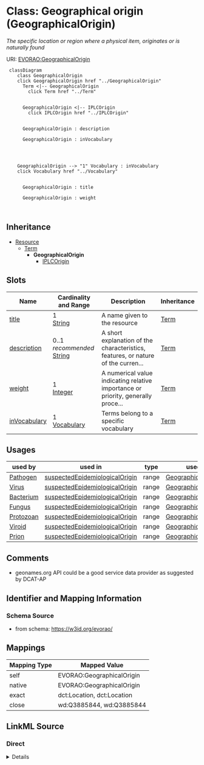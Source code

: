 

# Class: Geographical origin (GeographicalOrigin) 


_The specific location or region where a physical item, originates or is naturally found_





URI: [EVORAO:GeographicalOrigin](https://w3id.org/evorao/GeographicalOrigin)






```mermaid
 classDiagram
    class GeographicalOrigin
    click GeographicalOrigin href "../GeographicalOrigin"
      Term <|-- GeographicalOrigin
        click Term href "../Term"
      

      GeographicalOrigin <|-- IPLCOrigin
        click IPLCOrigin href "../IPLCOrigin"
      
      
      GeographicalOrigin : description
        
      GeographicalOrigin : inVocabulary
        
          
    
    
    GeographicalOrigin --> "1" Vocabulary : inVocabulary
    click Vocabulary href "../Vocabulary"

        
      GeographicalOrigin : title
        
      GeographicalOrigin : weight
        
      
```





## Inheritance
* [Resource](Resource.md)
    * [Term](Term.md)
        * **GeographicalOrigin**
            * [IPLCOrigin](IPLCOrigin.md)



## Slots

| Name | Cardinality and Range | Description | Inheritance |
| ---  | --- | --- | --- |
| [title](title.md) | 1 <br/> [String](String.md) | A name given to the resource | [Term](Term.md) |
| [description](description.md) | 0..1 _recommended_ <br/> [String](String.md) | A short explanation of the characteristics, features, or nature of the curren... | [Term](Term.md) |
| [weight](weight.md) | 1 <br/> [Integer](Integer.md) | A numerical value indicating relative importance or priority, generally proce... | [Term](Term.md) |
| [inVocabulary](inVocabulary.md) | 1 <br/> [Vocabulary](Vocabulary.md) | Terms belong to a specific vocabulary | [Term](Term.md) |





## Usages

| used by | used in | type | used |
| ---  | --- | --- | --- |
| [Pathogen](Pathogen.md) | [suspectedEpidemiologicalOrigin](suspectedEpidemiologicalOrigin.md) | range | [GeographicalOrigin](GeographicalOrigin.md) |
| [Virus](Virus.md) | [suspectedEpidemiologicalOrigin](suspectedEpidemiologicalOrigin.md) | range | [GeographicalOrigin](GeographicalOrigin.md) |
| [Bacterium](Bacterium.md) | [suspectedEpidemiologicalOrigin](suspectedEpidemiologicalOrigin.md) | range | [GeographicalOrigin](GeographicalOrigin.md) |
| [Fungus](Fungus.md) | [suspectedEpidemiologicalOrigin](suspectedEpidemiologicalOrigin.md) | range | [GeographicalOrigin](GeographicalOrigin.md) |
| [Protozoan](Protozoan.md) | [suspectedEpidemiologicalOrigin](suspectedEpidemiologicalOrigin.md) | range | [GeographicalOrigin](GeographicalOrigin.md) |
| [Viroid](Viroid.md) | [suspectedEpidemiologicalOrigin](suspectedEpidemiologicalOrigin.md) | range | [GeographicalOrigin](GeographicalOrigin.md) |
| [Prion](Prion.md) | [suspectedEpidemiologicalOrigin](suspectedEpidemiologicalOrigin.md) | range | [GeographicalOrigin](GeographicalOrigin.md) |






## Comments

* geonames.org API could be a good service data provider as suggested by DCAT-AP

## Identifier and Mapping Information







### Schema Source


* from schema: https://w3id.org/evorao/




## Mappings

| Mapping Type | Mapped Value |
| ---  | ---  |
| self | EVORAO:GeographicalOrigin |
| native | EVORAO:GeographicalOrigin |
| exact | dct:Location, dct:Location |
| close | wd:Q3885844, wd:Q3885844 |







## LinkML Source

<!-- TODO: investigate https://stackoverflow.com/questions/37606292/how-to-create-tabbed-code-blocks-in-mkdocs-or-sphinx -->

### Direct

<details>
```yaml
name: GeographicalOrigin
description: The specific location or region where a physical item, originates or
  is naturally found
title: Geographical origin
comments:
- geonames.org API could be a good service data provider as suggested by DCAT-AP
from_schema: https://w3id.org/evorao/
exact_mappings:
- dct:Location
- dct:Location
close_mappings:
- wd:Q3885844
- wd:Q3885844
is_a: Term

```
</details>

### Induced

<details>
```yaml
name: GeographicalOrigin
description: The specific location or region where a physical item, originates or
  is naturally found
title: Geographical origin
comments:
- geonames.org API could be a good service data provider as suggested by DCAT-AP
from_schema: https://w3id.org/evorao/
exact_mappings:
- dct:Location
- dct:Location
close_mappings:
- wd:Q3885844
- wd:Q3885844
is_a: Term
attributes:
  title:
    name: title
    description: A name given to the resource
    title: title
    comments:
    - 'The title of the item should be as short and descriptive as possible. E.g.
      for virus products it should basically be based on the following Pattern:

      ''Virus name'', ''virus host type'', ''collection year'', ''country of collection''
      ex ''suspected epidemiological origin'', ''genotype'', ''strain'', ''variant
      name or specific feature'
    from_schema: https://w3id.org/evorao/
    close_mappings:
    - rdfs:label
    - schema:name
    rank: 1000
    slot_uri: dct:title
    alias: title
    owner: GeographicalOrigin
    domain_of:
    - Term
    - Dataset
    - DataService
    - Publication
    - License
    - Certification
    range: string
    required: true
    multivalued: false
  description:
    name: description
    description: A short explanation of the characteristics, features, or nature of
      the current item
    title: description
    comments:
    - 'Describe this item in few lines. This description will serve as a summary to
      present the resource.

      '
    from_schema: https://w3id.org/evorao/
    exact_mappings:
    - schema:description
    close_mappings:
    - schema:description
    rank: 1000
    slot_uri: dct:description
    alias: description
    owner: GeographicalOrigin
    domain_of:
    - Term
    - Dataset
    - DataService
    - PersonOrOrganization
    - File
    - ContactPoint
    - License
    - Certification
    range: string
    required: false
    recommended: true
    multivalued: false
  weight:
    name: weight
    description: A numerical value indicating relative importance or priority, generally
      processed in ascending order. This weight helps prioritize content when organizing
      or processing data. Its value can be negative, with a default set to 0
    title: weight
    comments:
    - The lowest weighted Data providers are triggered first, this may be usefull
      to populate at first entities that are referenced by others (e.g. Version ahead
      of Rank ahead of Taxon)
    from_schema: https://w3id.org/evorao/
    close_mappings:
    - adms:status
    rank: 1000
    ifabsent: int(0)
    alias: weight
    owner: GeographicalOrigin
    domain_of:
    - Term
    - DataProvider
    range: integer
    required: true
    multivalued: false
  inVocabulary:
    name: inVocabulary
    description: Terms belong to a specific vocabulary
    title: in Vocabulary
    from_schema: https://w3id.org/evorao/
    close_mappings:
    - wdp:P972
    rank: 1000
    alias: inVocabulary
    owner: GeographicalOrigin
    domain_of:
    - Term
    range: Vocabulary
    required: true
    multivalued: false

```
</details>